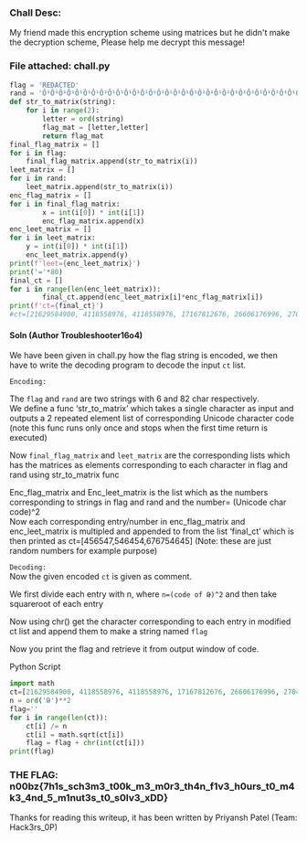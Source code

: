 ### Chall Desc:
My friend made this encryption scheme using matrices but he didn't make the decryption scheme, Please help me decrypt this message!

### File attached: chall.py
```py
flag = 'REDACTED'
rand = 'Ô¹Ô¹Ô¹Ô¹Ô¹Ô¹Ô¹Ô¹Ô¹Ô¹Ô¹Ô¹Ô¹Ô¹Ô¹Ô¹Ô¹Ô¹Ô¹Ô¹Ô¹Ô¹Ô¹Ô¹Ô¹Ô¹Ô¹Ô¹Ô¹Ô¹Ô¹Ô¹Ô¹Ô¹Ô¹Ô¹Ô¹Ô¹Ô¹Ô¹Ô¹Ô¹Ô¹Ô¹Ô¹Ô¹Ô¹Ô¹Ô¹Ô¹Ô¹Ô¹Ô¹Ô¹Ô¹Ô¹Ô¹Ô¹Ô¹Ô¹Ô¹Ô¹Ô¹Ô¹Ô¹Ô¹Ô¹Ô¹Ô¹Ô¹Ô¹Ô¹Ô¹Ô¹Ô¹Ô¹Ô¹Ô¹Ô¹Ô¹Ô¹Ô¹'
def str_to_matrix(string):
    for i in range(2):
        letter = ord(string)
        flag_mat = [letter,letter]
        return flag_mat
final_flag_matrix = []
for i in flag:
    final_flag_matrix.append(str_to_matrix(i))
leet_matrix = []
for i in rand:
    leet_matrix.append(str_to_matrix(i))
enc_flag_matrix = []
for i in final_flag_matrix:
        x = int(i[0]) * int(i[1])
        enc_flag_matrix.append(x)
enc_leet_matrix = []
for i in leet_matrix:
    y = int(i[0]) * int(i[1])
    enc_leet_matrix.append(y)
print(f'leet={enc_leet_matrix}')
print('='*80)
final_ct = []
for i in range(len(enc_leet_matrix)):
        final_ct.append(enc_leet_matrix[i]*enc_flag_matrix[i])
print(f'ct={final_ct}')
#ct=[21629584900, 4118558976, 4118558976, 17167812676, 26606176996, 27044131401, 5407396225, 19334346304, 4291953169, 23640600025, 16132810225, 23640600025, 17519963769, 19334346304, 4649466969, 21238107289, 4649466969, 16132810225, 24053528464, 4118558976, 4118558976, 20465877481, 16132810225, 21238107289, 4649466969, 16132810225, 21238107289, 4118558976, 23231246724, 4649466969, 16132810225, 24053528464, 19334346304, 4833586576, 21629584900, 16132810225, 18597867876, 4291953169, 24890110756, 4649466969, 16132810225, 19334346304, 4118558976, 24470032041, 23231246724, 23640600025, 16132810225, 24053528464, 4118558976, 16132810225, 21238107289, 4833586576, 20465877481, 4649466969, 16132810225, 4833586576, 21629584900, 17875690000, 16132810225, 5021281321, 16132810225, 21238107289, 4291953169, 21629584900, 24470032041, 24053528464, 4649466969, 23640600025, 16132810225, 24053528464, 4118558976, 16132810225, 23640600025, 4118558976, 20850204816, 24890110756, 4649466969, 16132810225, 25740993600, 8265719056, 8265719056, 27930765625]
```

#### Soln (Author Troubleshooter16o4)

We have been given in chall.py how the flag string is encoded, we then have to write the decoding program to decode the input `ct` list.

`Encoding:`  

The `flag` and `rand` are two strings with 6 and 82 char respectively.  
We define a func ‘str_to_matrix’ which takes a single character as input and outputs a 2 repeated element list of corresponding Unicode character code (note this func runs only once and stops when the first time return is executed)  

Now `final_flag_matrix` and `leet_matrix` are the corresponding lists which has the matrices as elements corresponding to each character in flag and rand using str_to_matrix func

Enc_flag_matrix and Enc_leet_matrix is the list which as the numbers corresponding to strings in flag and rand and the number= (Unicode char code)^2  
Now each corresponding entry/number in enc_flag_matrix and enc_leet_matrix is multipled and appended to from the list ‘final_ct’ which is then printed as ct=[456547,546454,676754645] (Note: these are just random numbers for example purpose)  

`Decoding:`  
Now the given encoded `ct` is given as comment.  

We first divide each entry with n, where `n=(code of Թ)^2` and then take squareroot of each entry  

Now using chr() get the character corresponding to each entry in modified ct list and append them to make a string named `flag`  

Now you print the flag and retrieve it from output window of code.

Python Script
```py
import math
ct=[21629584900, 4118558976, 4118558976, 17167812676, 26606176996, 27044131401, 5407396225, 19334346304, 4291953169, 23640600025, 16132810225, 23640600025, 17519963769, 19334346304, 4649466969, 21238107289, 4649466969, 16132810225, 24053528464, 4118558976, 4118558976, 20465877481, 16132810225, 21238107289, 4649466969, 16132810225, 21238107289, 4118558976, 23231246724, 4649466969, 16132810225, 24053528464, 19334346304, 4833586576, 21629584900, 16132810225, 18597867876, 4291953169, 24890110756, 4649466969, 16132810225, 19334346304, 4118558976, 24470032041, 23231246724, 23640600025, 16132810225, 24053528464, 4118558976, 16132810225, 21238107289, 4833586576, 20465877481, 4649466969, 16132810225, 4833586576, 21629584900, 17875690000, 16132810225, 5021281321, 16132810225, 21238107289, 4291953169, 21629584900, 24470032041, 24053528464, 4649466969, 23640600025, 16132810225, 24053528464, 4118558976, 16132810225, 23640600025, 4118558976, 20850204816, 24890110756, 4649466969, 16132810225, 25740993600, 8265719056, 8265719056, 27930765625]
n = ord('Թ')**2
flag=''
for i in range(len(ct)):
    ct[i] /= n
    ct[i] = math.sqrt(ct[i])
    flag = flag + chr(int(ct[i]))
print(flag)
```

### THE FLAG: n00bz{7h1s_sch3m3_t00k_m3_m0r3_th4n_f1v3_h0urs_t0_m4k3_4nd_5_m1nut3s_t0_s0lv3_xDD}

Thanks for reading this writeup, it has been written by Priyansh Patel (Team: Hack3rs_0P)
